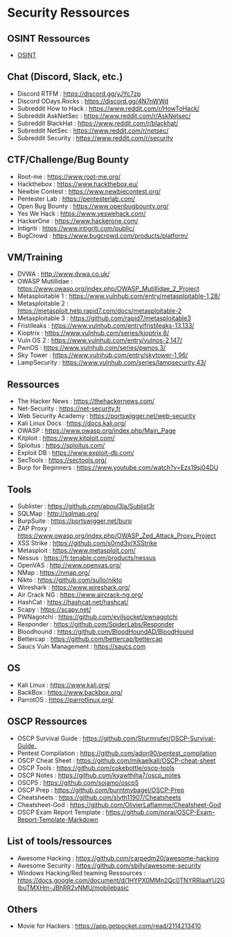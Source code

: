 # Security Ressources

## OSINT Ressources

* [OSINT](https://github.com/tzkuat/Ressources/blob/master/OSINT.md)

## Chat (Discord, Slack, etc.)

* Discord RTFM : https://discord.gg/yJYc7zp
* Discord ODays.Rocks : https://discord.gg/4N7nWWd
* Subreddit How to Hack : https://www.reddit.com/r/HowToHack/ 
* Subreddit AskNetSec : https://www.reddit.com/r/AskNetsec/ 
* Subreddit BlackHat : https://www.reddit.com/r/blackhat/ 
* Subreddit NetSec : https://www.reddit.com/r/netsec/
* Subreddit Security : https://www.reddit.com/r/security

## CTF/Challenge/Bug Bounty 

* Root-me : https://www.root-me.org/ 
* Hackthebox : https://www.hackthebox.eu/ 
* Newbie Contest : https://www.newbiecontest.org/ 
* Pentester Lab : https://pentesterlab.com/ 
* Open Bug Bounty : https://www.openbugbounty.org/ 
* Yes We Hack : https://www.yeswehack.com/ 
* HackerOne : https://www.hackerone.com/ 
* Intigriti : https://www.intigriti.com/public/ 
* BugCrowd : https://www.bugcrowd.com/products/platform/ 

## VM/Training

* DVWA : http://www.dvwa.co.uk/ 
* OWASP Mutillidae : https://www.owasp.org/index.php/OWASP_Mutillidae_2_Project 
* Metasploitable 1 : https://www.vulnhub.com/entry/metasploitable-1,28/ 
* Metasploitable 2 : https://metasploit.help.rapid7.com/docs/metasploitable-2
* Metasploitable 3 : https://github.com/rapid7/metasploitable3 
* Fristileaks : https://www.vulnhub.com/entry/fristileaks-13,133/ 
* Kioptrix : https://www.vulnhub.com/series/kioptrix,8/ 
* Vuln OS 2 : https://www.vulnhub.com/entry/vulnos-2,147/ 
* PwnOS : https://www.vulnhub.com/series/pwnos,3/ 
* Sky Tower : https://www.vulnhub.com/entry/skytower-1,96/ 
* LampSecurity : https://www.vulnhub.com/series/lampsecurity,43/

## Ressources 

* The Hacker News : https://thehackernews.com/ 
* Net-Security : https://net-security.fr
* Web Security Academy : https://portswigger.net/web-security 
* Kali Linux Docs : https://docs.kali.org/
* OWASP : https://www.owasp.org/index.php/Main_Page 
* Kitploit : https://www.kitploit.com/ 
* Sploitus : https://sploitus.com/ 
* Exploit DB : https://www.exploit-db.com/
* SecTools : https://sectools.org/ 
* Burp for Beginners : https://www.youtube.com/watch?v=Ezs19sj04DU 

## Tools 

* Sublister : https://github.com/aboul3la/Sublist3r 
* SQLMap : http://sqlmap.org/
* BurpSuite : https://portswigger.net/burp 
* ZAP Proxy : https://www.owasp.org/index.php/OWASP_Zed_Attack_Proxy_Project
* XSS Strike : https://github.com/s0md3v/XSStrike 
* Metasploit : https://www.metasploit.com/ 
* Nessus : https://fr.tenable.com/products/nessus
* OpenVAS : http://www.openvas.org/ 
* NMap : https://nmap.org/ 
* Nikto : https://github.com/sullo/nikto
* Wireshark : https://www.wireshark.org/ 
* Air Crack NG : https://www.aircrack-ng.org/
* HashCat : https://hashcat.net/hashcat/ 
* Scapy : https://scapy.net/ 
* PWNagotchi : https://github.com/evilsocket/pwnagotchi
* Responder : https://github.com/SpiderLabs/Responder 
* Bloodhound : https://github.com/BloodHoundAD/BloodHound 
* Bettercap : https://github.com/bettercap/bettercap
* Saucs Vuln Management : https://saucs.com

## OS 

* Kali Linux : https://www.kali.org/ 
* BackBox : https://www.backbox.org/ 
* ParrotOS : https://parrotlinux.org/ 

## OSCP Ressources 

* OSCP Survival Guide : https://github.com/Sturmrufer/OSCP-Survival-Guide_
* Pentest Compilation : https://github.com/adon90/pentest_compilation
* OSCP Cheat Sheet : https://github.com/mikaelkall/OSCP-cheat-sheet
* OSCP Tools : https://github.com/cokebottle/oscp-tools
* OSCP Notes : https://github.com/kyawthiha7/oscp_notes
* OSCP5 : https://github.com/sojamo/oscp5
* OSCP Prep : https://github.com/burntmybagel/OSCP-Prep
* Cheatsheets : https://github.com/slyth11907/Cheatsheets
* Cheatsheet-God : https://github.com/OlivierLaflamme/Cheatsheet-God
* OSCP Exam Report Template : https://github.com/noraj/OSCP-Exam-Report-Template-Markdown 

## List of tools/ressources 

* Awesome Hacking : https://github.com/carpedm20/awesome-hacking
* Awesome Security : https://github.com/sbilly/awesome-security 
* Windows Hacking/Red teaming Ressources : https://docs.google.com/document/d/1HYPX0MMn2Qc0TNYRRIaaYU2GIbuTMXHm-JBhRR2vNMU/mobilebasic

## Others 

* Movie for Hackers : https://app.getpocket.com/read/2114213410
